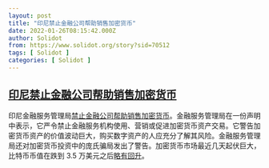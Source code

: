 ```yaml
---
layout: post
title: "印尼禁止金融公司帮助销售加密货币"
date: 2022-01-26T08:15:42.000Z
author: Solidot
from: https://www.solidot.org/story?sid=70512
tags: [ Solidot ]
categories: [ Solidot ]
---
```

<!--1643184942000-->
[印尼禁止金融公司帮助销售加密货币](https://www.solidot.org/story?sid=70512)
------

<div>
印尼金融服务管理局<a href="https://www.reuters.com/world/asia-pacific/indonesia-regulator-says-financial-firms-banned-facilitating-crypto-sales-2022-01-25/" target="_blank">禁止金融公司帮助销售加密货币</a>。金融服务管理局在一份声明中表示，它严令禁止金融服务机构使用、营销或促进加密货币资产交易。它警告加密货币资产的价值波动巨大，购买数字资产的人应充分了解其风险。金融服务管理局还对加密货币投资中的庞氏骗局发出了警告。加密货币市场最近几天起伏巨大，比特币币值在跌到 3.5 万美元之后<a href="https://finance.yahoo.com/chart/BTC-USD">略有回升</a>。<br>
</div>
